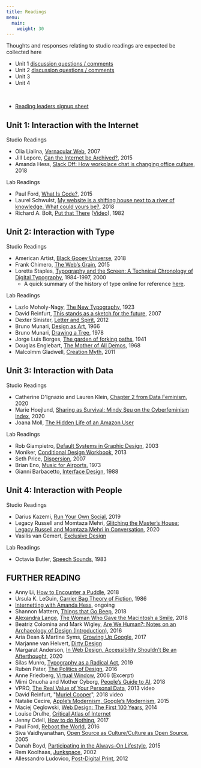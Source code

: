 ```yaml
---
title: Readings
menu: 
  main:
    weight: 30
---
```

Thoughts and responses relating to studio readings are expected be collected here
* Unit 1 [discussion questions / comments](https://docs.google.com/document/d/13pECGtMq4FyJFZKJK18K2bVGKaFmwI8L7armvic5zjY/edit)
* Unit 2 [discussion questions / comments](https://docs.google.com/document/d/1iaMH5_ZYew54fBA8P0vLuBUZYWLafQen8HoIM0A1VuY/edit)
* Unit 3
* Unit 4
<br/>

- [Reading leaders signup sheet](https://docs.google.com/document/d/1rixPKi2pmKr-eSfHzbp6NFr8zVOIDYezl-GbPGsvyNk/edit)


## Unit 1: Interaction with the Internet

Studio Readings
* Olia Lialina, [Vernacular Web](http://art.teleportacia.org/observation/vernacular/), 2007
* Jill Lepore, [Can the Internet be Archived?](https://www.newyorker.com/magazine/2015/01/26/cobweb), 2015
* Amanda Hess, [Slack Off: How workplace chat is changing office culture](https://slate.com/human-interest/2018/01/slack-and-the-office-chat-several-people-are-typing-whos-working.html), 2018

Lab Readings
* Paul Ford, [What Is Code?](https://www.bloomberg.com/graphics/2015-paul-ford-what-is-code/), 2015
* Laurel Schwulst, [My website is a shifting house next to a river of knowledge. What could yours be?](https://thecreativeindependent.com/essays/laurel-schwulst-my-website-is-a-shifting-house-next-to-a-river-of-knowledge-what-could-yours-be/), 2018
* Richard A. Bolt, [Put that There](https://www.media.mit.edu/publications/put-that-there-voice-and-gesture-at-the-graphics-interface/) ([Video](https://www.youtube.com/watch?v=RyBEUyEtxQo)), 1982


## Unit 2: Interaction with Type

Studio Readings
* American Artist, [Black Gooey Universe](https://unbag.net/end/black-gooey-universe), 2018
* Frank Chimero, [The Web’s Grain](https://frankchimero.com/blog/2015/the-webs-grain/), 2015
* Loretta Staples, [Typography and the Screen: A Technical Chronology of Digital Typography](https://ci.labud.nyc/assets/readings/staples-typography.pdf), 1984-1997, 2000 
  * A quick summary of the history of type online for reference [here](https://prowebtype.com/history/).

Lab Readings
* Lazlo Moholy-Nagy, [The New Typography](https://t-y-p-o-g-r-a-p-h-y.org/media/pdf/The-New-Typography.pdf), 1923
* David Reinfurt, [This stands as a sketch for the future](https://designopendata.files.wordpress.com/2014/06/thisstandsasasketchforthefuture.pdf), 2007
* Dexter Sinister, [Letter and Spirit](https://www.servinglibrary.org/journal/3/letter-and-spirit), 2012
* Bruno Munari, [Design as Art](https://www.are.na/block/1224310), 1966
* Bruno Munari, [Drawing a Tree](https://cpb-us-w2.wpmucdn.com/u.osu.edu/dist/2/41305/files/2017/01/Munari-drawing-a-tree-2eyl8fo.pdf), 1978 
* Jorge Luis Borges, [The garden of forking paths](http://www.coldbacon.com/writing/borges-garden.html), 1941
* Douglas Englebart, [The Mother of All Demos](https://www.youtube.com/watch?v=JQ8ZiT1sn88), 1968
* Malcolmm Gladwell, [Creation Myth](https://www.newyorker.com/magazine/2011/05/16/creation-myth), 2011


## Unit 3: Interaction with Data

Studio Readings
* Catherine D'Ignazio and Lauren Klein, [Chapter 2 from Data Feminism](https://data-feminism.mitpress.mit.edu/pub/ei7cogfn/release/2?readingCollection=0cd867ef), 2020
* Marie Hoejlund, [Sharing as Survival: Mindy Seu on the Cyberfeminism Index](https://walkerart.org/magazine/sharing-as-survival-mindy-seu-cyberfeminism-index), 2020
* Joana Moll, [The Hidden Life of an Amazon User](https://branch.climateaction.tech/2020/09/25/the-hidden-life-of-an-amazon-user/)

Lab Readings
* Rob Giampietro, [Default Systems in Graphic Design](https://linedandunlined.com/archive/default-systems-in-graphic-design/), 2003
* Moniker, [Conditional Design Workbook](https://workbook.conditionaldesign.org/), 2013
* Seth Price, [Dispersion](http://www.distributedhistory.com/Dispersion2007.comp.pdf), 2007
* Brian Eno, [Music for Airports](https://www.youtube.com/watch?v=vNwYtllyt3Q), 1973
* Gianni Barbacetto, [Interface Design](https://www.i-n-t-e-r-f-a-c-e.org/media/pdf/Design-Interface.pdf), 1988


## Unit 4: Interaction with People

Studio Readings
* Darius Kazemi, [Run Your Own Social](https://runyourown.social/), 2019
* Legacy Russell and Momtaza Mehri, [Glitching the Master’s House: Legacy Russell and Momtaza Mehri in Conversation](https://www.frieze.com/article/glitching-masters-house-legacy-russell-and-momtaza-mehri-conversation), 2020
* Vasilis van Gemert, [Exclusive Design](https://exclusive-design.vasilis.nl/)

Lab Readings
* Octavia Butler, [Speech Sounds](https://www.unl.edu/english/docs/englishweek17/engl200-speechsounds.pdf), 1983

## FURTHER READING
* Anny Li, [How to Encounter a Puddle](https://volume-1.org/Triple-Canopy-How-to-Encounter-a-Puddle), 2018
* Ursula K. LeGuin, [Carrier Bag Theory of Fiction](https://drive.google.com/open?id=1Cb-uy8l782nKdwwB7L0QqXvmdDBmbIAf), 1986
* [Internetting with Amanda Hess](https://www.nytimes.com/video/InternettingAmandaHess), ongoing
* Shannon Mattern, [Things that Go Beep](http://avant.org/project/things-that-beep/), 2018
* [Alexandra Lange](https://www.newyorker.com/contributors/alexandra-lange), [The Woman Who Gave the Macintosh a Smile](https://www.newyorker.com/culture/cultural-comment/the-woman-who-gave-the-macintosh-a-smile), 2018
* Beatriz Colomina and Mark Wigley, [Are We Human?: Notes on an Archaeology of Design (Introduction)](https://drive.google.com/file/d/19T09y4uaxChSGDamMsuSCSncvG-6r1hX/view), 2016
* Aria Dean & Martine Syms, [Growing Up Google](http://rhizome.org/editorial/2017/dec/15/growing-up-google-martine-syms/), 2017
* Marjanne van Helvert, [Dirty Design](https://dirty-design.net/dirtydesign.html)
* Margarat Anderson, [In Web Design, Accessibility Shouldn’t Be an Afterthought](https://eyeondesign.aiga.org/in-web-design-accessibility-shouldnt-be-an-afterthought/), 2020
* Silas Munro, [Typography as a Radical Act](https://eyeondesign.aiga.org/tre-seals-is-turning-typography-into-a-radical-act/), 2019
* Ruben Pater, [The Politics of Design](http://www.untold-stories.net/?p=The-Politics-of-Design), 2016
* Anne Friedberg, [Virtual Window](http://talking-digital.net/library/friedberg-the-virtual-window-from-alberti-to-microsoft-2006_exerpt.pdf), 2006 (Excerpt)
* Mimi Onuoha and Mother Cyborg, [People’s Guide to AI](https://drive.google.com/open?id=1f3NfF_JYNd-tCE3PfAMNxU7_h4U3tlZU), 2018
* VPRO, [The Real Value of Your Personal Data](https://www.youtube.com/watch?v=dW7k_GZYLwk), 2013 video 
* David Reinfurt, "[Muriel Cooper](https://www.youtube.com/watch?v=U_PGr5d9r7Q)", 2018 video
* Natalie Cecire, [Apple’s Modernism, Google’s Modernism](http://natalia.cecire.org/research/apples-modernism-googles-modernism-some-reflections-on-alphabet-inc-and-a-suggestion-that-modernist-architect-adolf-loos-would-be-totally-into-soylent/), 2015
* Maciej Ceglowski, [Web Design: The First 100 Years](https://idlewords.com/talks/web_design_first_100_years.htm), 2014
* Louise Drulhe, [Critical Atlas of Internet](https://louisedrulhe.fr/internet-atlas/)
* Jenny Odell, [How to do Nothing](https://medium.com/@the_jennitaur/how-to-do-nothing-57e100f59bbb), 2017
* Paul Ford,	[Reboot the World](https://newrepublic.com/article/133889/reboot-world), 2016
* Siva Vaidhyanathan, [Open Source as Culture/Culture as Open Source](https://www.dropbox.com/s/wrb6d3xtmcu89wy/Open-Source-as%20Culture%3ACulture-as-Open-Source.pdf?dl=0), 2005
* Danah Boyd, [Participating in the Always-On Lifestyle](https://www.dropbox.com/s/8nv4jsmob3974ys/Participating-in-the-Always-On-Lifestyle.pdf?dl=0), 2015
* Rem Koolhaas, [Junkspace](https://www.dropbox.com/s/xfjdhkcd57ss2z8/koolhaas-rem_junkspace.pdf?dl=0), 2002
* Allessandro Ludovico, [Post-Digital Print](https://monoskop.org/images/a/a6/Ludovico%2C_Alessandro_-_Post-Digital_Print._The_Mutation_of_Publishing_Since_1894.pdf), 2012
